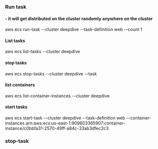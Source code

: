### Run task
#### - it will get distributed on the cluster randomly anywhere on the cluster
aws ecs run-task --cluster deepdive --task-definition web --count 1

#### List tasks
aws ecs list-tasks --cluster deepdive

#### stop tasks
aws ecs stop-tasks --cluster deepdive --task <task-arn>


#### list containers

aws ecs list-container-instances --cluster deepdive
#### start tasks

aws ecs start-task --cluster deepdive --task-definition web --container-instances arn:aws:ecs:us-east-1:909603365907:container-instance/c0bbfa31-2570-49ff-a84c-33ab3dfec2c3

### stop-task 
